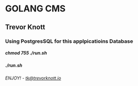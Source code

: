 # GOLANG CMS
## Trevor Knott

### Using PostgresSQL for this applpicatioins Database

##### chmod 755 ./run.sh
##### ./run.sh

###### ENJOY! - tk@trevorknott.io 